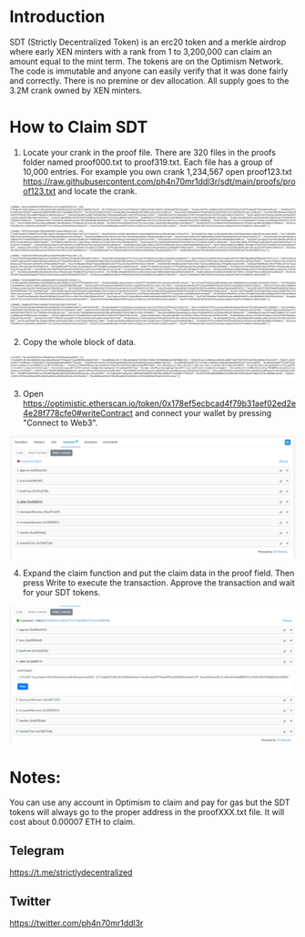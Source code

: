 # Introduction  
SDT (Strictly Decentralized Token) is an erc20 token and a merkle airdrop where early XEN minters with a rank from 1 to 3,200,000 can claim an amount equal to the mint term. 
The tokens are on the Optimism Network.
The code is immutable and anyone can easily verify that it was done fairly and correctly. There is no premine or dev allocation. All supply goes to the 3.2M crank owned by XEN minters.

# How to Claim SDT

1. Locate your crank in the proof file. There are 320 files in the proofs folder named proof000.txt to proof319.txt. Each file has a group of 10,000 entries. For example you own crank 1,234,567 open proof123.txt https://raw.githubusercontent.com/ph4n70mr1ddl3r/sdt/main/proofs/proof123.txt and locate the crank.

![proofs](images/ss1.png)

2. Copy the whole block of data.

![proof](images/ss2.png)

3. Open https://optimistic.etherscan.io/token/0x178ef5ecbcad4f79b31aef02ed2e4e28f778cfe0#writeContract and connect your wallet by pressing "Connect to Web3".

![proof](images/ss3.png)

4. Expand the claim function and put the claim data in the proof field. Then press Write to execute the transaction. Approve the transaction and wait for your SDT tokens.

![proof](images/ss4.png)

# Notes:  
You can use any account in Optimism to claim and pay for gas but the SDT tokens will always go to the proper address in the proofXXX.txt file. It will cost about 0.00007 ETH to claim.

## Telegram  
https://t.me/strictlydecentralized

## Twitter
https://twitter.com/ph4n70mr1ddl3r
